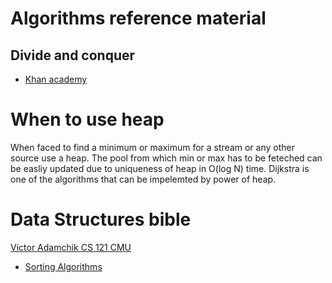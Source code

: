 # Algorithms reference material 

## Divide and conquer 
- [Khan academy](https://www.khanacademy.org/computing/computer-science/algorithms/merge-sort/a/divide-and-conquer-algorithms)


#  When to use heap

When faced to find a minimum or maximum for a stream or any other source use a heap. The pool from which min or max has to be feteched can be easliy updated due to uniqueness of heap in O(log N) time. Dijkstra is one of the algorithms that can be impelemted by power of heap. 

# Data Structures bible 

[Victor Adamchik CS 121 CMU](http://www.andrew.cmu.edu/course/15-121/)
- [Sorting Algorithms ](https://www.cs.cmu.edu/~adamchik/15-121/lectures/Sorting%20Algorithms/sorting.html)
